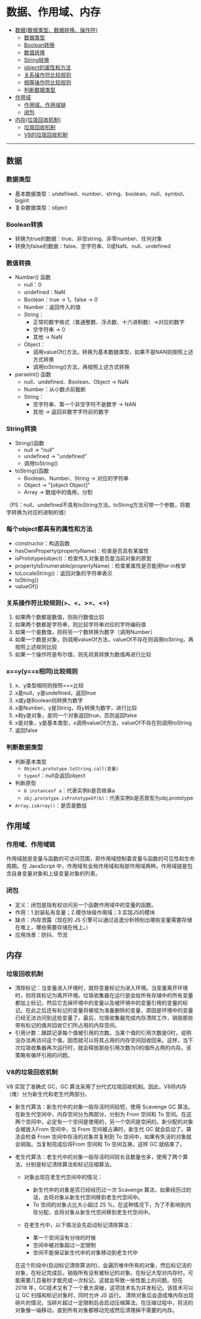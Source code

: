 # 数据、作用域、内存

- [数据(数据类型、数据转换、操作符)](#数据)
  - [数据类型](#数据类型)
  - [Boolean转换](#Boolean转换)
  - [数值转换](#数值转换)
  - [String转换](#String转换)
  - [object的属性和方法](#每个object都具有的属性和方法)
  - [关系操作符比较规则](#关系操作符比较规则)
  - [相等操作符比较规则](#xyyx相同比较规则)
  - [判断数据类型](#判断数据类型)
- [作用域](#作用域)
  - [作用域、作用域链](#作用域作用域链)
  - [闭包](#闭包)
- [内存(垃圾回收机制)](#内存)
  - [垃圾回收机制](#垃圾回收机制)
  - [V8的垃圾回收机制](#V8的垃圾回收机制)
---

## 数据

### 数据类型
- 基本数据类型：undefined、number、string、boolean、null、symbol、bigint
- 复杂数据类型：object

### Boolean转换
- 转换为true的数据：true、非空string、非零number、任何对象
- 转换为false的数据：false、空字符串、0或NaN、null、undefined

### 数值转换
- Number() 函数
  - null：0
  - undefined：NaN
  - Boolean：true -> 1，false -> 0
  - Number：返回传入的值
  - String：
    - 正常的数字格式（普通整数、浮点数、十六进制数）->对应的数字
    - 空字符串 -> 0
    - 其他 -> NaN
  - Object：
    - 调用valueOf()方法，转换为基本数据类型，如果不是NAN则按照上述方式转换
    - 调用toString()方法，再按照上述方式转换
- parseInt() 函数
  - null、undefined、Boolean、Object -> NaN
  - Number：从小数点前截断
  - String：
    - 空字符串、第一个非空字符不是数字 -> NAN
    - 其他 -> 返回非数字字符前的数字

### String转换
- String()函数
  - null -> "null"
  - undefined -> "undefined"
  - 调用toString()
- toString()函数
  - Boolean、Number、String -> 对应的字符串
  - Object -> "[object Object]"
  - Array -> 数组中的值用，分割

（PS：null、undefined不具有toString方法。toString方法可带一个参数，将数字转换为对应的进制的值）

### 每个object都具有的属性和方法
- constructor：构造函数
- hasOwnProperty(propertyName)：检查是否具有某属性
- isPrototype(object)：检查传入对象是否是当前对象的原型
- propertyIsEnumerable(propertyName)：检查某属性是否能用for-in枚举
- toLocaleString()：返回对象的字符串表示
- toString()
- valueOf()

### 关系操作符比较规则(>、<、>=、<=)
1. 如果两个数都是数值，则执行数值比较
2. 如果两个数都是字符串，则比较字符串对应的字符编码值
3. 如果一个是数值，则将另一个数转换为数字（调用Number）
4. 如果一个数是对象，则调用valueOf方法，valueOf不存在则调用toString，再按照上述规则比较
5. 如果一个操作符是布尔值，则先将其转换为数值再进行比较

### x==y(y==x相同)比较规则
1. x、y类型相同则按照===比较
2. x是null，y是undefined，返回true
3. x或y是Boolean则转换为数字
4. x是Number，y是String，将y转换为数字，进行比较
5. x和y是对象，是同一个对象返回true，否则返回false
6. x是对象，y是基本类型，x调用valueOf方法，valueOf不存在则调用toString
7. 返回false

### 判断数据类型
- 判断基本类型
  - `Object.prototype.toString.call(变量)`
  - `typeof`：null会返回object
- 判断原型
  - `b instanceof a`：代表实例b是否继承a
  - `obj.prototype.isPrototypeOf(b)`：代表实例b是否原型为obj.prototype
- `Array.isArray()`：是否是数组

## 作用域

### 作用域、作用域链

作用域就是变量与函数的可访问范围，即作用域控制着变量与函数的可见性和生命周期。在 JavaScript 中，作用域有全局作用域和局部作用域两种。作用域链是包含自身变量对象和上级变量对象的列表。

### 闭包
- 定义：闭包是指有权访问另一个函数作用域中的变量的函数。
- 作用：1.封装私有变量；2.模仿块级作用域；3.实现JS的模块
- 缺点：内存泄露（现在的 JS 引擎可以通过逃逸分析辨别出哪些变量需要存储在堆上，哪些需要存储在栈上。）
- 应用场景：防抖、节流

## 内存

### 垃圾回收机制
- 清除标记：当变量进入环境时，就将变量标记为进入环境。当变量离开环境时，则将其标记为离开环境。垃圾收集器在运行是会给所有存储中的所有变量都加上标记。然后它去掉环境中的变量以及被环境中的变量引用的变量的标记。在此之后还有标记的变量将被视为准备删除的变量，原因是环境中的变量已经无法访问到这些变量了。最后，垃圾收集器完成内存清除工作，销毁那些带有标记的值并回收它们所占用的内存空间。
- 引用计数：跟踪记录每个值被引用的次数。当某个值的引用次数是0时，说明没办法再访问这个值，因而就可以将其占用的内存空间回收回来。这样，当下次垃圾收集器再次运行时，就会释放那些引用次数为0的值所占用的内存。该策略有循环引用的问题。

### V8的垃圾回收机制

  V8 实现了准确式 GC，GC 算法采用了分代式垃圾回收机制。因此，V8将内存（堆）分为新生代和老生代两部分。
- 新生代算法：新生代中的对象一般存活时间较短，使用 Scavenge GC 算法。
  在新生代空间中，内存空间分为两部分，分别为 From 空间和 To 空间。在这两个空间中，必定有一个空间是使用的，另一个空间是空闲的。新分配的对象会被放入From 空间中，当 From 空间被占满时，新生代 GC 就会启动了。算法会检查 From 空间中存活的对象并复制到 To 空间中，如果有失活的对象就会销毁。当复制完成后将From 空间和 To 空间互换，这样 GC 就结束了。

- 老生代算法：老生代中的对象一般存活时间较长且数量也多，使用了两个算法，分别是标记清除算法和标记压缩算法。
  - 对象出现在老生代空间中的情况：
    - 新生代中的对象是否已经经历过一次 Scavenge 算法，如果经历过的话，会将对象从新生代空间移到老生代空间中。
    - To 空间的对象占比大小超过 25 %。在这种情况下，为了不影响到内存分配，会将对象从新生代空间移到老生代空间中。

  - 在老生代中，以下情况会先启动标记清除算法：
    - 某一个空间没有分块的时候
    - 空间中被对象超过一定限制
    - 空间不能保证新生代中的对象移动到老生代中

  在这个阶段中(启动标记清除算法时)，会遍历堆中所有的对象，然后标记活的对象，在标记完成后，销毁所有没有被标记的对象。在标记大型对内存时，可能需要几百毫秒才能完成一次标记。这就会导致一些性能上的问题。但在 2018 年，GC技术又有了一个重大突破，这项技术名为并发标记。该技术可以让 GC 扫描和标记对象时，同时允许 JS 运行。
  清除对象后会造成堆内存出现碎片的情况，当碎片超过一定限制后会启动压缩算法。在压缩过程中，将活的对象像一端移动，直到所有对象都移动完成然后清理掉不需要的内存。
